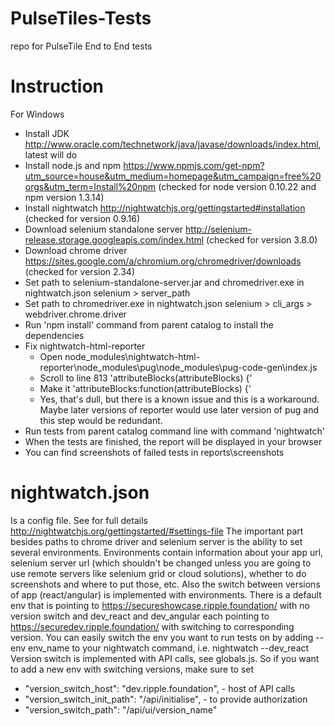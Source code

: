 # PulseTiles-Tests
repo for PulseTile End to End tests

# Instruction
For Windows
* Install JDK http://www.oracle.com/technetwork/java/javase/downloads/index.html, latest will do
* Install node.js and npm https://www.npmjs.com/get-npm?utm_source=house&utm_medium=homepage&utm_campaign=free%20orgs&utm_term=Install%20npm (checked for node version 0.10.22 and npm version 1.3.14)
* Install nightwatch http://nightwatchjs.org/gettingstarted#installation (checked for version 0.9.16)
* Download selenium standalone server http://selenium-release.storage.googleapis.com/index.html (checked for version 3.8.0)
* Download chrome driver https://sites.google.com/a/chromium.org/chromedriver/downloads (checked for version 2.34)
* Set path to selenium-standalone-server.jar and chromedriver.exe in nightwatch.json selenium > server_path
* Set path to chromedriver.exe in nightwatch.json selenium > cli_args > webdriver.chrome.driver
* Run 'npm install' command from parent catalog to install the dependencies
* Fix nightwatch-html-reporter
    * Open node_modules\nightwatch-html-reporter\node_modules\pug\node_modules\pug-code-gen\index.js
    * Scroll to line 813 'attributeBlocks(attributeBlocks) {'
    * Make it 'attributeBlocks:function(attributeBlocks) {'
    * Yes, that's dull, but there is a known issue and this is a workaround. Maybe later versions of reporter would use later version of pug and this step would be redundant.
* Run tests from parent catalog command line with command 'nightwatch'
* When the tests are finished, the report will be displayed in your browser
* You can find screenshots of failed tests in reports\screenshots

# nightwatch.json
Is a config file. See for full details http://nightwatchjs.org/gettingstarted/#settings-file
The important part besides paths to chrome driver and selenium server is the ability to set several environments.
Environments contain information about your app url, selenium server url (which shouldn't be changed unless you are 
going to use remote servers like selenium grid or cloud solutions), whether to do screenshots and where to put those, etc.
Also the switch between versions of app (react/angular) is implemented with environments. There is a default env that
is pointing to https://secureshowcase.ripple.foundation/ with no version switch and dev_react and dev_angular 
each pointing to https://securedev.ripple.foundation/ with switching to corresponding version.
You can easily switch the env you want to run tests on by adding --env env_name to your nightwatch command, i.e. 
nightwatch --dev_react
Version switch is implemented with API calls, see globals.js. So if you want to add a new env with switching versions, 
make sure to set
* "version_switch_host": "dev.ripple.foundation", - host of API calls
* "version_switch_init_path": "/api/initialise", - to provide authorization
* "version_switch_path": "/api/ui/version_name" 
